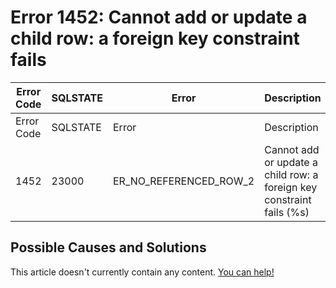 
# Error 1452: Cannot add or update a child row: a foreign key constraint fails


| Error Code | SQLSTATE | Error | Description |
| --- | --- | --- | --- |
| Error Code | SQLSTATE | Error | Description |
| 1452 | 23000 | ER_NO_REFERENCED_ROW_2 | Cannot add or update a child row: a foreign key constraint fails (%s) |




## Possible Causes and Solutions


This article doesn't currently contain any content. [You can help!](/kb/en/writing-and-editing-knowledge-base-articles/)

